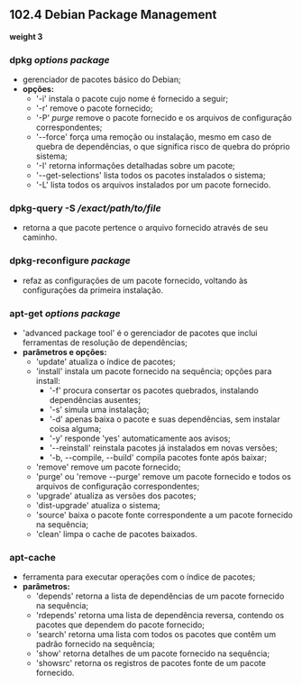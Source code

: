 ## 102.4 Debian Package Management
__weight 3__


### dpkg *options package*
- gerenciador de pacotes básico do Debian;
- __opções:__
	- '-i' instala o pacote cujo nome é fornecido a seguir;
	- '-r' remove o pacote fornecido;
	- '-P' *purge* remove o pacote fornecido e os arquivos de configuração correspondentes;
	- '--force' força uma remoção ou instalação, mesmo em caso de quebra de dependências, o que significa risco de quebra do próprio sistema;
	- '-I' retorna informações detalhadas sobre um pacote;
	- '--get-selections' lista todos os pacotes instalados o sistema;
	- '-L' lista todos os arquivos instalados por um pacote fornecido.

### dpkg-query -S */exact/path/to/file*
- retorna a que pacote pertence o arquivo fornecido através de seu caminho.

### dpkg-reconfigure *package*
- refaz as configurações de um pacote fornecido, voltando às configurações da primeira instalação.

### apt-get *options package*
- 'advanced package tool' é o gerenciador de pacotes que inclui ferramentas de resolução de dependências;
- __parâmetros e opções:__
	- 'update' atualiza o índice de pacotes;
	- 'install' instala um pacote fornecido na sequência; opções para install:
		- '-f' procura consertar os pacotes quebrados, instalando dependências ausentes;
		- '-s' simula uma instalação;
		- '-d' apenas baixa o pacote e suas dependências, sem instalar coisa alguma;
		- '-y' responde 'yes' automaticamente aos avisos;
		- '--reinstall' reinstala pacotes já instalados em novas versões;
		- '-b, --compile, --build' compila pacotes fonte após baixar;
	- 'remove' remove um pacote fornecido;
	- 'purge' ou 'remove --purge' remove um pacote fornecido e todos os arquivos de configuração correspondentes;
	- 'upgrade' atualiza as versões dos pacotes;
	- 'dist-upgrade' atualiza o sistema;
	- 'source' baixa o pacote fonte correspondente a um pacote fornecido na sequência;
	- 'clean' limpa o cache de pacotes baixados.
	
### apt-cache
- ferramenta para executar operações com o índice de pacotes;
- __parâmetros:__
	- 'depends' retorna a lista de dependências de um pacote fornecido na sequência;
	- 'rdepends' retorna uma lista de dependência reversa, contendo os pacotes que dependem do pacote fornecido; 
	- 'search' retorna uma lista com todos os pacotes que contêm um padrão fornecido na sequência;
	- 'show' retorna detalhes de um pacote fornecido na sequência;
	- 'showsrc' retorna os registros de pacotes fonte de um pacote fornecido.
